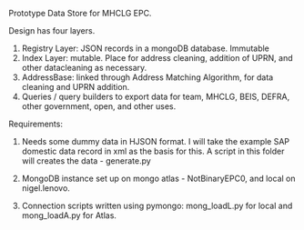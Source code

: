 Prototype Data Store for MHCLG EPC.  

Design has four layers. 
1.  Registry Layer: JSON records in a mongoDB database.  Immutable 
2.  Index Layer: mutable.  Place for address cleaning, addition of UPRN, and other datacleaning as necessary.  
3.  AddressBase: linked through Address Matching Algorithm, for data cleaning and UPRN addition. 
4.  Queries / query builders to export data for team, MHCLG, BEIS, DEFRA, other government, open, and other uses.  

Requirements: 
1.  Needs some dummy data in HJSON format.  I will take the example SAP domestic data record in xml as the basis for this.  A script in this folder will creates the data - generate.py

2.  MongoDB instance set up on mongo atlas - NotBinaryEPC0, and local on nigel.lenovo.  

3.  Connection scripts written using pymongo: mong_loadL.py for local and mong_loadA.py for Atlas.  

 